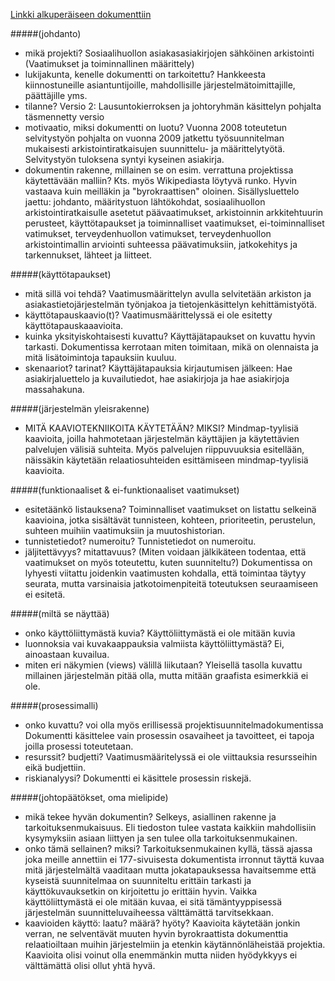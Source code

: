 [Linkki alkuperäiseen dokumenttiin](http://www4.thl.fi/attachments/tiedonhallinta/Sosiaalihuollon+asiakasasiakirjojen+s%C3%A4hk%C3%B6inen+arkistointi.pdf)

#####(johdanto)
- mikä projekti?
	Sosiaalihuollon asiakasasiakirjojen sähköinen arkistointi (Vaatimukset ja toiminnallinen määrittely)
- lukijakunta, kenelle dokumentti on tarkoitettu?
	Hankkeesta kiinnostuneille asiantuntijoille, mahdollisille järjestelmätoimittajille, päättäjille yms.
- tilanne?
	Versio 2: Lausuntokierroksen ja johtoryhmän käsittelyn pohjalta täsmennetty versio
- motivaatio, miksi dokumentti on luotu?
	Vuonna 2008 toteutetun selvitystyön pohjalta on vuonna 2009 jatkettu työsuunnitelman mukaisesti arkistointiratkaisujen suunnittelu- ja määrittelytyötä. Selvitystyön tuloksena syntyi kyseinen asiakirja.
- dokumentin rakenne, millainen se on esim. verrattuna projektissa käytettävään malliin? Kts. myös Wikipediasta löytyvä runko.
	Hyvin vastaava kuin meilläkin ja "byrokraattisen" oloinen. Sisällysluettelo jaettu: johdanto, määritystuon lähtökohdat, sosiaalihuollon arkistointiratkaisulle asetetut päävaatimukset, arkistoinnin arkkitehtuurin perusteet, käyttötapaukset ja toiminnalliset vaatimukset, ei-toiminnalliset vatimukset, terveydenhuollon vatimukset, terveydenhuollon arkistointimallin arviointi suhteessa päävatimuksiin, jatkokehitys ja tarkennukset, lähteet ja liitteet.
	

#####(käyttötapaukset)
- mitä sillä voi tehdä?
	Vaatimusmäärittelyn avulla selvitetään arkiston ja asiakastietojärjestelmän työnjakoa ja tietojenkäsittelyn kehittämistyötä.
- käyttötapauskaavio(t)?
	Vaatimusmäärittelyssä ei ole esitetty käyttötapauskaaavioita.
- kuinka yksityiskohtaisesti kuvattu?
	Käyttäjätapaukset on kuvattu hyvin tarkasti. Dokumentissa kerrotaan miten toimitaan, mikä on olennaista ja mitä lisätoimintoja tapauksiin kuuluu.
- skenaariot? tarinat?
	Käyttäjätapauksia kirjautumisen jälkeen: Hae asiakirjaluettelo ja kuvailutiedot, hae asiakirjoja ja hae asiakirjoja massahakuna. 

	
#####(järjestelmän yleisrakenne)
- MITÄ KAAVIOTEKNIIKOITA KÄYTETÄÄN? MIKSI?
	Mindmap-tyylisiä kaavioita, joilla hahmotetaan järjestelmän käyttäjien ja käytettävien palvelujen välisiä suhteita. Myös palvelujen riippuvuuksia esitellään, näissäkin käytetään relaatiosuhteiden esittämiseen mindmap-tyylisiä kaavioita.


#####(funktionaaliset & ei-funktionaaliset vaatimukset)
- esitetäänkö listauksena?
	Toiminnalliset vaatimukset on listattu selkeinä kaavioina, jotka sisältävät tunnisteen, kohteen, prioriteetin, perustelun, suhteen muihiin vaatimuksiin ja muutoshistorian.
- tunnistetiedot? numeroitu?
	Tunnistetiedot on numeroitu.
- jäljitettävyys? mitattavuus? (Miten voidaan jälkikäteen todentaa, että vaatimukset on myös toteutettu, kuten suunniteltu?)
	Dokumentissa on lyhyesti viitattu joidenkin vaatimusten kohdalla, että toimintaa täytyy seurata, mutta varsinaisia jatkotoimenpiteitä toteutuksen seuraamiseen ei esitetä.
	
	
#####(miltä se näyttää)
- onko käyttöliittymästä kuvia?
	Käyttöliittymästä ei ole mitään kuvia
- luonnoksia vai kuvakaappauksia valmiista käyttöliittymästä?
	Ei, ainoastaan kuvailua.
- miten eri näkymien (views) välillä liikutaan?
	Yleisellä tasolla kuvattu millainen järjestelmän pitää olla, mutta mitään graafista esimerkkiä ei ole.


#####(prosessimalli)
- onko kuvattu? voi olla myös erillisessä projektisuunnitelmadokumentissa
	Dokumentti käsittelee vain prosessin osavaiheet ja tavoitteet, ei tapoja joilla prosessi toteutetaan.
- resurssit? budjetti?
	Vaatimusmääritelyssä ei ole viittauksia resursseihin eikä budjettiin.
- riskianalyysi?
	Dokumentti ei käsittele prosessin riskejä.
	

#####(johtopäätökset, oma mielipide)
- mikä tekee hyvän dokumentin?
	Selkeys, asiallinen rakenne ja tarkoituksenmukaisuus. Eli tiedoston tulee vastata kaikkiin mahdollisiin kysymyksiin asiaan liittyen ja sen tulee olla tarkoituksenmukainen.
- onko tämä sellainen? miksi?
	Tarkoituksenmukainen kyllä, tässä ajassa joka meille annettiin ei 177-sivuisesta dokumentista irronnut täyttä kuvaa mitä järjestelmältä vaaditaan mutta jokatapauksessa havaitsemme että kyseistä suunnitelmaa on suunniteltu erittäin tarkasti ja käyttökuvauksetkin on kirjoitettu jo erittäin hyvin. Vaikka käyttöliittymästä ei ole mitään kuvaa, ei sitä tämäntyyppisessä järjestelmän suunnitteluvaiheessa välttämättä tarvitsekkaan.
- kaavioiden käyttö: laatu? määrä? hyöty?
	Kaavioita käytetään jonkin verran, ne selventävät muuten hyvin byrokraattista dokumenttia relaatioiltaan muihin järjestelmiin ja etenkin käytännönläheistää projektia. Kaavioita olisi voinut olla enemmänkin mutta niiden hyödykkyys ei välttämättä olisi ollut yhtä hyvä.
